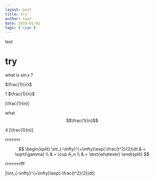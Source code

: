 ```yaml
---
layout: post
title: try
author: test
date: 2019-01-01
tags: ['cpge']
---
```


test



# try



what is $\sin x$ ?

$\frac{1}{n}$




1 $\frac{1}{n}$

\(\frac{1}{n}\)

what $$\frac{1}{n}$$

4 \[\frac{1}{n}\]

rrrrrrrrr

$$
\begin{split}
\int_{-\infty}^{+\infty}\exp(-\frac{t^2}{2})dt & = \sqrt{\gamma} \\
& = \cup A_n \\
& = \text{whatever}
\end{split}
$$

rrrrrrrrrfff

\[\int_{-\infty}^{+\infty}\exp(-\frac{t^2}{2})dt\]

